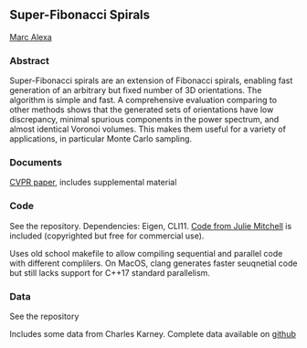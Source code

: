## Super-Fibonacci Spirals

[Marc Alexa](https://www.cg.tu-berlin.de/team/prof-dr-marc-alexa/)

### Abstract

Super-Fibonacci spirals are an extension of Fibonacci spirals, enabling fast generation of an arbitrary but fixed number of 3D orientations. The algorithm is simple and fast. A comprehensive evaluation comparing to other methods shows that the generated sets of orientations have low discrepancy, minimal spurious components in the power spectrum, and almost identical Voronoi volumes. This makes them useful for a variety of applications, in particular Monte Carlo sampling. 

### Documents

[CVPR paper](https://github.com/marcalexa/superfibonacci/files/8650030/superfib_cvpr.pdf), includes supplemental material

### Code

See the repository. Dependencies: Eigen, CLI11. [Code from Julie Mitchell](https://mitchell-web.ornl.gov/SOI/index.php) is included (copyrighted  but free for commercial use).

Uses old school makefile to allow compiling sequential and parallel code with different complilers. On MacOS, clang generates faster seuqnetial code but still lacks support for C++17 standard parallelism. 

### Data

See the repository

Includes some data from Charles Karney. Complete data available on [github](https://github.com/cffk/orientation)

